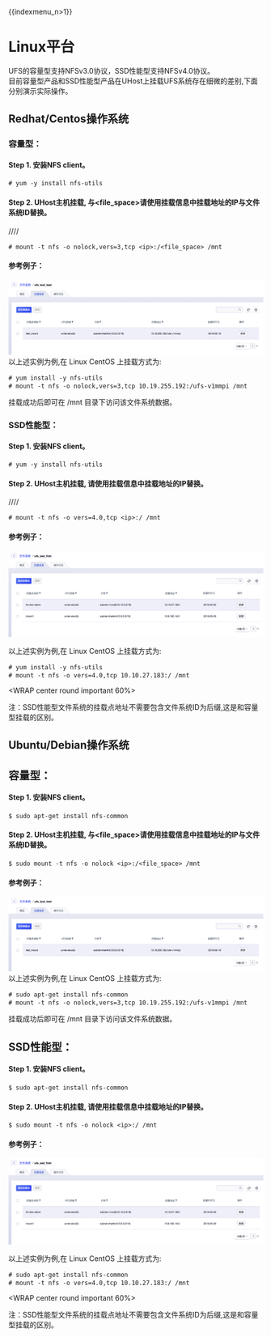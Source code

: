 {{indexmenu_n>1}}

# Linux平台

UFS的容量型支持NFSv3.0协议，SSD性能型支持NFSv4.0协议。  
目前容量型产品和SSD性能型产品在UHost上挂载UFS系统存在细微的差别,下面分别演示实际操作。

## Redhat/Centos操作系统

### 容量型：

#### Step 1. 安装NFS client。

    # yum -y install nfs-utils

#### Step 2. UHost主机挂载, <ip>与<file_space>请使用挂载信息中挂载地址的IP与文件系统ID替换。

////

    # mount -t nfs -o nolock,vers=3,tcp <ip>:/<file_space> /mnt

#### 参考例子：

![](/images/ufs_guide/linux_type_sata.png) 以上述实例为例,在 Linux
CentOS 上挂载方式为:

    # yum install -y nfs-utils
    # mount -t nfs -o nolock,vers=3,tcp 10.19.255.192:/ufs-v1mmpi /mnt

挂载成功后即可在 /mnt 目录下访问该文件系统数据。

### SSD性能型：

#### Step 1. 安装NFS client。

    # yum -y install nfs-utils

#### Step 2. UHost主机挂载, <ip>请使用挂载信息中挂载地址的IP替换。

////

    # mount -t nfs -o vers=4.0,tcp <ip>:/ /mnt

#### 参考例子：

![](/images/ufs_guide/linux_ufs_ssd.png)

以上述实例为例,在 Linux CentOS 上挂载方式为:

``` 
# yum install -y nfs-utils
# mount -t nfs -o vers=4.0,tcp 10.10.27.183:/ /mnt

```

<WRAP center round important 60%>

注：SSD性能型文件系统的挂载点地址不需要包含文件系统ID为后缀,这是和容量型挂载的区别。 </WRAP>

## Ubuntu/Debian操作系统

## 容量型：

#### Step 1. 安装NFS client。

    $ sudo apt-get install nfs-common

#### Step 2. UHost主机挂载, <ip>与<file_space>请使用挂载信息中挂载地址的IP与文件系统ID替换。

    $ sudo mount -t nfs -o nolock <ip>:/<file_space> /mnt

#### 参考例子：

![](/images/ufs_guide/linux_type_sata.png) 以上述实例为例,在 Linux
CentOS 上挂载方式为:

    # sudo apt-get install nfs-common
    # mount -t nfs -o nolock,vers=3,tcp 10.19.255.192:/ufs-v1mmpi /mnt

挂载成功后即可在 /mnt 目录下访问该文件系统数据。

## SSD性能型：

#### Step 1. 安装NFS client。

    $ sudo apt-get install nfs-common

#### Step 2. UHost主机挂载, <ip>请使用挂载信息中挂载地址的IP替换。

    $ sudo mount -t nfs -o nolock <ip>:/ /mnt

#### 参考例子：

![](/images/ufs_guide/linux_ufs_ssd.png)

以上述实例为例,在 Linux CentOS 上挂载方式为:

``` 
# sudo apt-get install nfs-common
# mount -t nfs -o vers=4.0,tcp 10.10.27.183:/ /mnt

```

<WRAP center round important 60%>

注：SSD性能型文件系统的挂载点地址不需要包含文件系统ID为后缀,这是和容量型挂载的区别。 </WRAP>
